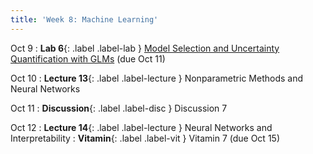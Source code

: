 ```yaml
---
title: 'Week 8: Machine Learning'
---
```

Oct 9
: **Lab 6**{: .label .label-lab } [Model Selection and Uncertainty Quantification with GLMs](https://data102.datahub.berkeley.edu/hub/user-redirect/git-pull?repo=https%3A%2F%2Fgithub.com%2Fds-102%2Ffa23-materials&urlpath=lab%2Ftree%2Ffa23-materials%2Flab%2Flab06%2Flab06.ipynb&branch=main) (due Oct 11)

Oct 10
: **Lecture 13**{: .label .label-lecture } Nonparametric Methods and Neural Networks

Oct 11
: **Discussion**{: .label .label-disc } Discussion 7

Oct 12
: **Lecture 14**{: .label .label-lecture } Neural Networks and Interpretability
: **Vitamin**{: .label .label-vit } Vitamin 7 (due Oct 15)
